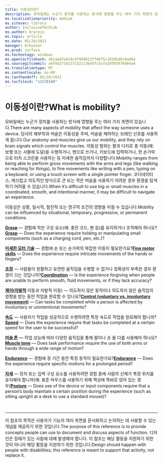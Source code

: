 ```yaml
---
title: 이동성이란?
description: 모바일에는 누군가 장치를 사용하는 방식에 영향을 주는 여러 가지 측면이 있습니다.
ms.localizationpriority: medium
ms.sitesec: library
author: InclusiveTechLab
ms.author: brycejo
ms.topic: article
ms.date: 05/20/2021
manager: krhunter
ms.prod: surface
ms.technology: windows
ms.openlocfilehash: 4b2aed7e619c4f958b137fdbf5c203d5d8c0ad9a
ms.sourcegitcommit: a4f8d271b1372321c3b45fc5a7a29703976964a4
ms.translationtype: MT
ms.contentlocale: ko-KR
ms.lasthandoff: 05/20/2021
ms.locfileid: "11578180"
---
```

# <a name="what-is-mobility"></a><span data-ttu-id="49ca7-103">이동성이란?</span><span class="sxs-lookup"><span data-stu-id="49ca7-103">What is mobility?</span></span>

<span data-ttu-id="49ca7-104">모바일에는 누군가 장치를 사용하는 방식에 영향을 주는 여러 가지 측면이 있습니다.</span><span class="sxs-lookup"><span data-stu-id="49ca7-104">There are many aspects of mobility that affect the way someone uses a device.</span></span> <span data-ttu-id="49ca7-105">당사의 해부학과 머슬은 이동성을 주며, 머슬을 제어하는 브레인 신호를 사용하게 됩니다.</span><span class="sxs-lookup"><span data-stu-id="49ca7-105">Our anatomy and muscles give us our mobility, and they rely on brain signals which control the muscles.</span></span> <span data-ttu-id="49ca7-106">이동성 범위는 팔과 다리로 총 이동(예: 보행 또는 사물에 도달)을 수행하거나, 펜으로 쓰거나, 키보드에 입력하거나, 한 손가락으로 터치 스크린을 사용하는 등 미세한 움직임까지 다양합니다.</span><span class="sxs-lookup"><span data-stu-id="49ca7-106">Mobility ranges from being able to perform gross movements with the arms and legs (like walking or reaching for things), to fine movements like writing with a pen, typing on a keyboard, or using a touch screen with a single pointer finger.</span></span> <span data-ttu-id="49ca7-107">코디네이터스, 매끄럽고 의도적인 방식으로 큰 또는 작은 머슬을 사용하기 어려운 경우 환경을 탐색하기 어려울 수 있습니다.</span><span class="sxs-lookup"><span data-stu-id="49ca7-107">When it’s difficult to use big or small muscles in a coordinated, smooth, and intentional manner, it may be difficult to navigate an experience.</span></span>

<span data-ttu-id="49ca7-108">이동성은 상황, 일시적, 점진적 또는 영구적 조건의 영향을 미칠 수 있습니다.</span><span class="sxs-lookup"><span data-stu-id="49ca7-108">Mobility can be influenced by situational, temporary, progressive, or permanent conditions.</span></span>

<span data-ttu-id="49ca7-109">**[Grasp](mobility-grasp.md)** &mdash; 경험에 작은 구성 요소(예: 충전 코드, 펜 등)를 유지하거나 조작해야 하나요?</span><span class="sxs-lookup"><span data-stu-id="49ca7-109">**[Grasp](mobility-grasp.md)** &mdash; Does the experience require holding or manipulating small components (such as a charging cord, pen, etc.)?</span></span>

<span data-ttu-id="49ca7-110">**[미세한 모터 기술](mobility-fine-motor-skills.md)** &mdash; 경험에 손 또는 손가락의 복잡한 이동이 필요한가요?</span><span class="sxs-lookup"><span data-stu-id="49ca7-110">**[Fine motor skills](mobility-fine-motor-skills.md)** &mdash; Does the experience require intricate movements of the hands or fingers?</span></span>

<span data-ttu-id="49ca7-111">**[조정](mobility-coordination.md)** &mdash; 사람들이 원활하고 유연한 움직임을 수행할 수 없거나 정확성이 부족한 경우 환경이 끄는 것입니까?</span><span class="sxs-lookup"><span data-stu-id="49ca7-111">**[Coordination](mobility-coordination.md)** &mdash; Is the experience forgiving when people are unable to perform smooth, fluid movements, or if they lack accuracy?</span></span>

<span data-ttu-id="49ca7-112">**[제어(자발적](mobility-control.md)** 이동과 자발적 이동) &mdash; 의도하지 않은 동작이나 의도하지 않은 움직임의 영향을 받는 동안 작업을 완료할 수 있나요?</span><span class="sxs-lookup"><span data-stu-id="49ca7-112">**[Control (voluntary vs. involuntary movement)](mobility-control.md)** &mdash; Can tasks be completed while a person is affected by involuntary or unintentional movements?</span></span>

<span data-ttu-id="49ca7-113">**[속도](mobility-speed.md)** &mdash; 사용자가 작업을 성공적으로 수행하려면 특정 속도로 작업을 완료해야 합니까?</span><span class="sxs-lookup"><span data-stu-id="49ca7-113">**[Speed](mobility-speed.md)** &mdash; Does the experience require that tasks be completed at a certain speed for the user to be successful?</span></span>

<span data-ttu-id="49ca7-114">**[머슬 톤](mobility-muscle-tone.md)** &mdash; 작업 성능에 따라 다양한 움직임을 통해 팔이나 손 둘 다를 사용해야 하나요?</span><span class="sxs-lookup"><span data-stu-id="49ca7-114">**[Muscle tone](mobility-muscle-tone.md)** &mdash; Does task performance require the use of both arms or hands through a wide range of motion?</span></span>

<span data-ttu-id="49ca7-115">**[Endurance](mobility-endurance.md)** &mdash; 경험에 장 기간 동안 특정 동작이 필요한가요?</span><span class="sxs-lookup"><span data-stu-id="49ca7-115">**[Endurance](mobility-endurance.md)** &mdash; Does the experience require specific motions for a prolonged period?</span></span>

<span data-ttu-id="49ca7-116">**[자세](mobility-posture.md)** &mdash; 장치 또는 입력 구성 요소를 사용하려면 경험 중에 사람의 신체가 특정 위치를 유지해야 합니까(예: 표준 마우스를 사용하기 위해 책상에 똑바로 앉아 있는 경우)</span><span class="sxs-lookup"><span data-stu-id="49ca7-116">**[Posture](mobility-posture.md)** &mdash; Does use of the device or input components require that a person’s body maintain a certain position during the experience (such as sitting upright at a desk to use a standard mouse)?</span></span>

&nbsp;

[comment]: # (Footer 문)
___
<span data-ttu-id="49ca7-118">이 참조의 목적은 사용자가 기능의 여러 측면을 문서화하고 논의하는 데 사용할 수 있는 개념을 제공하기 위한 것입니다.</span><span class="sxs-lookup"><span data-stu-id="49ca7-118">The purpose of this reference is to provide concepts people can use to document and discuss aspects of function.</span></span> <span data-ttu-id="49ca7-119">디자인은 장애가 있는 사람에 대해 발생해야 합니다. 이 참조는 해당 활동을 지원하기 위한 것이 아니라 해당 활동을 지원하기 위한 것입니다.</span><span class="sxs-lookup"><span data-stu-id="49ca7-119">Design should happen with people with disabilities, this reference is meant to support that activity, not replace it.</span></span> 
